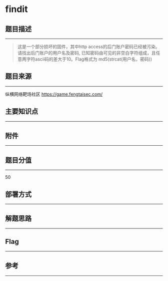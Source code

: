 # findit

## 题目描述
---
> 这是一个部分损坏的固件，其中http access的后门账户密码已经被污染。请找出后门账户的用户名及密码, 已知密码由可见的非空白字符组成，且任意两字符ascii码的差大于10。Flag格式为 md5(strcat(用户名，密码))

## 题目来源
---
纵横网络靶场社区 https://game.fengtaisec.com/

## 主要知识点
---


## 附件
---


## 题目分值
---
50

## 部署方式
---


## 解题思路
---


## Flag
---


## 参考
---
